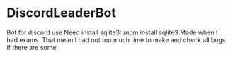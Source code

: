 # DiscordLeaderBot
Bot for discord use
Need install sqlite3: /npm install sqlite3
Made when I had exams. That mean I had not too much time to make and check all bugs if there are some.
